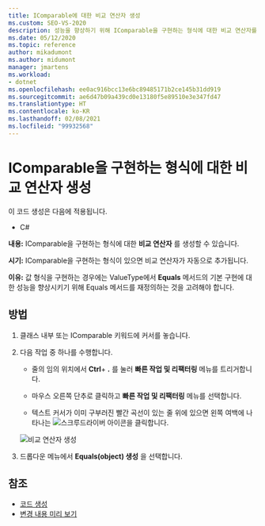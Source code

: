 ```yaml
---
title: IComparable에 대한 비교 연산자 생성
ms.custom: SEO-VS-2020
description: 성능을 향상하기 위해 IComparable을 구현하는 형식에 대한 비교 연산자를 생성합니다.
ms.date: 05/12/2020
ms.topic: reference
author: mikadumont
ms.author: midumont
manager: jmartens
ms.workload:
- dotnet
ms.openlocfilehash: ee0ac916bcc13e6bc89485171b2ce145b31dd919
ms.sourcegitcommit: ae6d47b09a439cd0e13180f5e89510e3e347fd47
ms.translationtype: HT
ms.contentlocale: ko-KR
ms.lasthandoff: 02/08/2021
ms.locfileid: "99932568"
---
```

# <a name="generate-comparison-operators-for-types-that-implement-icomparable"></a>IComparable을 구현하는 형식에 대한 비교 연산자 생성

이 코드 생성은 다음에 적용됩니다.

- C#

**내용:** IComparable을 구현하는 형식에 대한 **비교 연산자** 를 생성할 수 있습니다.

**시기:** IComparable을 구현하는 형식이 있으면 비교 연산자가 자동으로 추가됩니다.

**이유:** 값 형식을 구현하는 경우에는 ValueType에서 **Equals** 메서드의 기본 구현에 대한 성능을 향상시키기 위해 Equals 메서드를 재정의하는 것을 고려해야 합니다.

## <a name="how-to"></a>방법

1. 클래스 내부 또는 IComparable 키워드에 커서를 놓습니다.

2. 다음 작업 중 하나를 수행합니다.

   - 줄의 임의 위치에서 **Ctrl**+ **.** 를 눌러 **빠른 작업 및 리팩터링** 메뉴를 트리거합니다.

   - 마우스 오른쪽 단추로 클릭하고 **빠른 작업 및 리팩터링** 메뉴를 선택합니다.

   - 텍스트 커서가 이미 구부러진 빨간 곡선이 있는 줄 위에 있으면 왼쪽 여백에 나타나는 ![스크루드라이버](../media/screwdriver-icon.png) 아이콘을 클릭합니다.

   ![비교 연산자 생성](media/generate-comparison-operators.png)

3. 드롭다운 메뉴에서 **Equals(object) 생성** 을 선택합니다.

## <a name="see-also"></a>참조

- [코드 생성](../code-generation-in-visual-studio.md)
- [변경 내용 미리 보기](../../ide/preview-changes.md)
